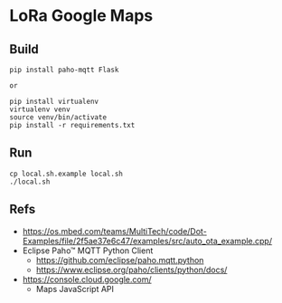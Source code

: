 # LoRa Google Maps

## Build

```shell
pip install paho-mqtt Flask

or

pip install virtualenv
virtualenv venv
source venv/bin/activate
pip install -r requirements.txt
```

## Run

```
cp local.sh.example local.sh
./local.sh
```

## Refs

- https://os.mbed.com/teams/MultiTech/code/Dot-Examples/file/2f5ae37e6c47/examples/src/auto_ota_example.cpp/
- Eclipse Paho™ MQTT Python Client
    - https://github.com/eclipse/paho.mqtt.python
    - https://www.eclipse.org/paho/clients/python/docs/
- https://console.cloud.google.com/
    -  Maps JavaScript API
